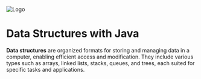 ![Logo](https://github.com/user-attachments/assets/16481356-96d0-4292-a3a1-38e5cff10a3f)

# Data Structures with Java

**Data structures** are organized formats for storing and managing data in a computer, enabling efficient access and modification. They include various types such as arrays, linked lists, stacks, queues, and trees, each suited for specific tasks and applications.
